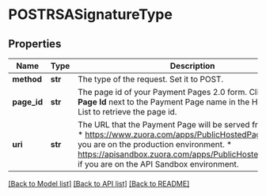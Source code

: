 # POSTRSASignatureType

## Properties
Name | Type | Description | Notes
------------ | ------------- | ------------- | -------------
**method** | **str** | The type of the request. Set it to POST.  | 
**page_id** | **str** | The page id of your Payment Pages 2.0 form. Click **Show Page Id** next to the Payment Page name in the Hosted Page List to retrieve the page id.  | 
**uri** | **str** | The URL that the Payment Page will be served from. Set it to:  * https://www.zuora.com/apps/PublicHostedPageLite.do if you are on the production environment. * https://apisandbox.zuora.com/apps/PublicHostedPageLite.do if you are on the API Sandbox environment.  | 

[[Back to Model list]](../README.md#documentation-for-models) [[Back to API list]](../README.md#documentation-for-api-endpoints) [[Back to README]](../README.md)

